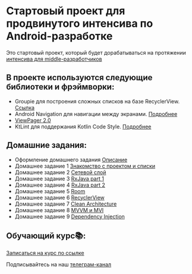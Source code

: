 # Стартовый проект для продвинутого интенсива по Android-разработке
Это стартовый проект, который будет дорабатываться на протяжении [интенсива для middle-разработчиков](http://intensive.androidschool.ru/?utm_source=github&utm_medium=readme&utm_campaign=description)

## В проекте используются следующие библиотеки и фрэймворки:

- Groupie для построения сложных списков на базе RecyclerView. [Ссылка](https://github.com/lisawray/groupie)
- Android Navigation для навигации между экранами. [Подробнее](https://developer.android.com/guide/navigation/navigation-getting-started)
- [ViewPager 2.0](https://developer.android.com/training/animation/vp2-migration)
- KtLint для поддержания Kotlin Code Style. [Подробнее](https://github.com/pinterest/ktlint)

## Домашние задания:

- Оформление домашнего задания [Описание](HomeWorkDescription.md)
- Домашнее задание 1 [Знакомство с проектом и списки](HomeWork1.md)
- Домашнее задание 2 [Сетевой слой](HomeWork2.md)
- Домашнее задание 3 [RxJava part 1](HomeWork3.md)
- Домашнее задание 4 [RxJava part 2](HomeWork4.md)
- Домашнее задание 5 [Room](HomeWork5.md)
- Домашнее задание 6 [RecyclerView](HomeWork6.md)
- Домашнее задание 7 [Clean Architecture](HomeWork7.md)
- Домашнее задание 8 [MVVM и MVI](HomeWork8.md)
- Домашнее задание 9 [Dependency Injection](HomeWork9.md)

## Обучающий курс📚:
[Записаться на курс по ссылке](http://intensive.androidschool.ru/?utm_source=github&utm_medium=readme&utm_campaign=description)

Подписывайтесь на наш [телеграм-канал](https://t.me/android_school_ru)
